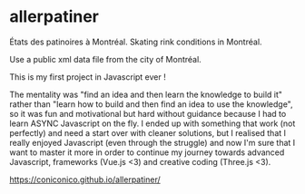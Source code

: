 # allerpatiner
États des patinoires à Montréal.
Skating rink conditions in Montréal.

Use a public xml data file from the city of Montréal.

This is my first project in Javascript ever ! 

The mentality was "find an idea and then learn the knowledge to build it" rather than "learn how to build and then find an idea to use the knowledge", so it was fun and motivational but hard without guidance because I had to learn ASYNC Javascript on the fly. 
I ended up with something that work (not perfectly) and need a start over with cleaner solutions, but I realised that I really enjoyed Javascript (even through the struggle) and now I'm sure that I want to master it more in order to continue my journey towards advanced Javascript, frameworks (Vue.js <3) and creative coding (Three.js <3).


https://coniconico.github.io/allerpatiner/


